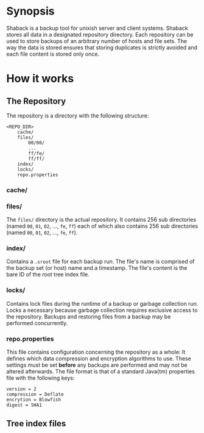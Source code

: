 Synopsis
===========================

Shaback is a backup tool for unixish server and client systems. Shaback stores all data in a designated repository directory. Each repository can be used to store backups of an arbitrary number of hosts and file sets. The way the data is stored ensures that storing duplicates is strictly avoided and each file content is stored only once.

How it works
===========================

The Repository
---------------------------

The repository is a directory with the following structure:

	<REPO_DIR>
     	cache/
		files/
			00/00/
     		...
			ff/fe/
			ff/ff/
		index/
		locks/
		repo.properties

### cache/

### files/

The `files/` directory is the actual repository. It contains 256 sub directories (named `00`, `01`, `02`, ..., `fe`, `ff`) each of which also contains 256 sub directories (named `00`, `01`, `02`, ..., `fe`, `ff`).

### index/

Contains a `.sroot` file for each backup run. The file's name is comprised of the backup set (or host) name and a timestamp. The file's content is the bare ID of the root tree index file.

### locks/

Contains lock files during the runtime of a backup or garbage collection run.
Locks a necessary because garbage collection requires exclusive access to the repository. Backups and restoring files from a backup may be performed concurrently.

### repo.properties

This file contains configuration concerning the repository as a whole: It defines which data compression and encryption algorithms to use. These settings must be set **before** any backups are performed and may not be altered afterwards.
The file format is that of a standard Java(tm) properties file with the following keys:

	version = 2
	compression = Deflate
	encrytion = Blowfish
	digest = SHA1

## Tree index files


